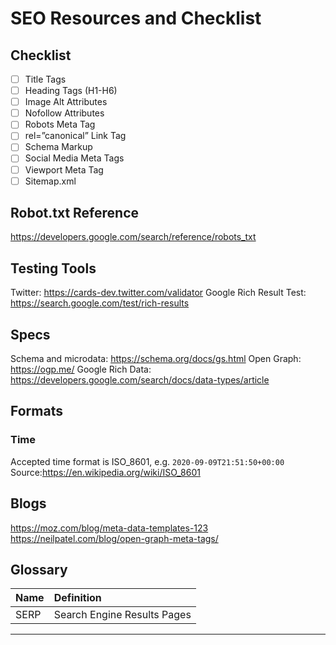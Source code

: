 # SEO Resources and Checklist

## Checklist

- [ ] Title Tags
- [ ] Heading Tags (H1-H6)
- [ ] Image Alt Attributes
- [ ] Nofollow Attributes
- [ ] Robots Meta Tag
- [ ] rel=”canonical” Link Tag
- [ ] Schema Markup
- [ ] Social Media Meta Tags
- [ ] Viewport Meta Tag
- [ ] Sitemap.xml

## Robot.txt Reference

https://developers.google.com/search/reference/robots_txt

## Testing Tools

Twitter: https://cards-dev.twitter.com/validator
Google Rich Result Test: https://search.google.com/test/rich-results

## Specs

Schema and microdata: https://schema.org/docs/gs.html
Open Graph: https://ogp.me/
Google Rich Data: https://developers.google.com/search/docs/data-types/article

## Formats

### Time

Accepted time format is ISO_8601, e.g. `2020-09-09T21:51:50+00:00`
Source:https://en.wikipedia.org/wiki/ISO_8601

## Blogs

https://moz.com/blog/meta-data-templates-123
https://neilpatel.com/blog/open-graph-meta-tags/

## Glossary

| Name | Definition                  |
| ---- | :-------------------------- |
| SERP | Search Engine Results Pages |

---

